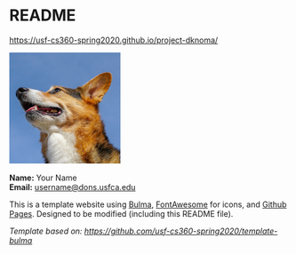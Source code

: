 # README

<https://usf-cs360-spring2020.github.io/project-dknoma/>

![Profile Image](profile.png)

**Name:** Your Name  
**Email:** <username@dons.usfca.edu>

This is a template website using [Bulma](https://bulma.io/), [FontAwesome](https://origin.fontawesome.com/) for icons, and [Github Pages](). Designed to be modified (including this README file).

*Template based on: <https://github.com/usf-cs360-spring2020/template-bulma>*
